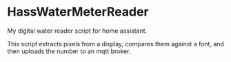 # HassWaterMeterReader
My digital water reader script for home assistant.

This script extracts pixels from a display, compares them against a font, and then uploads the number to an mqtt broker.

